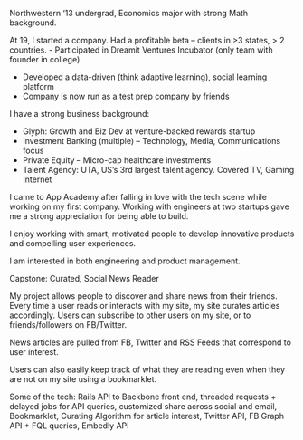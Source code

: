 Northwestern ‘13 undergrad, Economics major with strong Math background. 

At 19, I started a company. Had a profitable beta – clients in >3 states, > 2 countries. - Participated in Dreamit Ventures Incubator (only team with founder in college)
- Developed a data-driven (think adaptive learning), social learning platform
- Company is now run as a test prep company by friends

I have a strong business background: 
- Glyph: Growth and Biz Dev at venture-backed rewards startup 
- Investment Banking (multiple) – Technology, Media, Communications focus 
- Private Equity – Micro-cap healthcare investments 
- Talent Agency: UTA, US’s 3rd largest talent agency. Covered TV, Gaming Internet

I came to App Academy after falling in love with the tech scene while working on my first company. Working with engineers at two startups gave me a strong appreciation for being able to build.  

I enjoy working with smart, motivated people to develop innovative products and compelling user experiences. 

I am interested in both engineering and product management.  

Capstone: Curated, Social News Reader 

My project allows people to discover and share news from their friends. Every time a user reads or interacts with my site, my site curates articles accordingly. Users can subscribe to other users on my site, or to friends/followers on FB/Twitter. 

News articles are pulled from FB, Twitter and RSS Feeds that correspond to user interest.  

Users can also easily keep track of what they are reading even when they are not on my site using a bookmarklet. 

Some of the tech: Rails API to Backbone front end, threaded requests + delayed jobs for API queries, customized share across social and email, Bookmarklet, Curating Algorithm for article interest, Twitter API, FB Graph API + FQL queries, Embedly API
 
